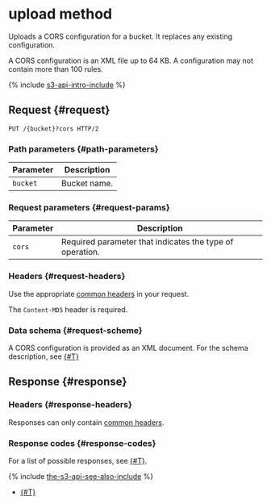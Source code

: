 # upload method

Uploads a CORS configuration for a bucket. It replaces any existing configuration.

A CORS configuration is an XML file up to 64 KB. A configuration may not contain more than 100 rules.

{% include [s3-api-intro-include](../../../../_includes/storage/s3-api-intro-include.md) %}

## Request {#request}

```http
PUT /{bucket}?cors HTTP/2
```

### Path parameters {#path-parameters}

Parameter | Description
----- | -----
`bucket` | Bucket name.


### Request parameters {#request-params}

Parameter | Description
----- | -----
`cors` | Required parameter that indicates the type of operation.


### Headers {#request-headers}

Use the appropriate [common headers](../common-request-headers.md) in your request.

The `Content-MD5` header is required.

### Data schema {#request-scheme}

A CORS configuration is provided as an XML document. For the schema description, see [{#T}](xml-config.md)

## Response {#response}

### Headers {#response-headers}

Responses can only contain [common headers](../common-response-headers.md).

### Response codes {#response-codes}

For a list of possible responses, see [{#T}](../response-codes.md).

{% include [the-s3-api-see-also-include](../../../../_includes/storage/the-s3-api-see-also-include.md) %}

* [{#T}](../../../operations/buckets/cors.md)